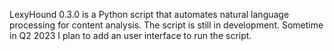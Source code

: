 LexyHound 0.3.0 is a Python script that automates natural language processing for content analysis. The script is still in development. Sometime in Q2 2023 I plan to add an user interface to run the script.
